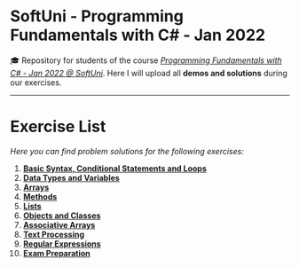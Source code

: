 # SoftUni - Programming Fundamentals with C# - Jan 2022
🎓 Repository for students of the course [*Programming Fundamentals with C# - Jan 2022 @ SoftUni*](https://softuni.bg/trainings/3606/programming-fundamentals-with-csharp-january-2022). Here I will upload all **demos and solutions** during our exercises.
***
# Exercise List
*Here you can find problem solutions for the following exercises:*
1. [**Basic Syntax, Conditional Statements and Loops**](https://github.com/KrIsKa7a/SoftUni-CSharpFundamentals-Jan2022/tree/main/E01.%20Basic%20Syntax%2C%20Conditional%20Statements%20and%20Loops)
2. [**Data Types and Variables**](https://github.com/KrIsKa7a/SoftUni-CSharpFundamentals-Jan2022/tree/main/E02.%20Data%20Types%20and%20Variables)
3. [**Arrays**](https://github.com/KrIsKa7a/SoftUni-CSharpFundamentals-Jan2022/tree/main/E03.%20Arrays)
4. [**Methods**](https://github.com/KrIsKa7a/SoftUni-CSharpFundamentals-Jan2022/tree/main/E04.%20Methods)
5. [**Lists**](https://github.com/KrIsKa7a/SoftUni-CSharpFundamentals-Jan2022/tree/main/E05.%20Lists)
6. [**Objects and Classes**](https://github.com/KrIsKa7a/SoftUni-CSharpFundamentals-Jan2022/tree/main/E06.%20Objects%20and%20Classes)
7. [**Associative Arrays**](https://github.com/KrIsKa7a/SoftUni-CSharpFundamentals-Jan2022/tree/main/E07.%20Associative%20Arrays)
8. [**Text Processing**](https://github.com/KrIsKa7a/SoftUni-CSharpFundamentals-Jan2022/tree/main/E08.%20Text%20Processing)
9. [**Regular Expressions**](https://github.com/KrIsKa7a/SoftUni-CSharpFundamentals-Jan2022/tree/main/E09.%20Regular%20Expressions)
10. [**Exam Preparation**](https://github.com/KrIsKa7a/SoftUni-CSharpFundamentals-Jan2022/tree/main/E10.%20Exam%20Preparation)
